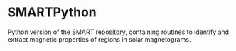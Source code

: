 # SMARTPython
Python version of the SMART repository, containing routines to identify and extract magnetic properties of regions in solar magnetograms.
